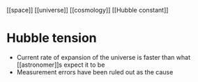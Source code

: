 [[space]] [[universe]] [[cosmology]] [[Hubble constant]]
# Hubble tension
- Current rate of expansion of the universe is faster than what [[astronomer]]s expect it to be
- Measurement errors have been ruled out as the cause